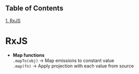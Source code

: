 ## Table of Contents
[1. RxJS](#rxjs)<br>
# RxJS

* **Map functions**<br>
`.mapTo(obj)` -> Map emissions to constant value<br/>`.map(fn)` -> Apply projection with each value from source<br/>


